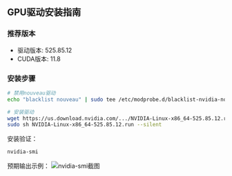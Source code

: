 ## GPU驱动安装指南

### 推荐版本
- 驱动版本: 525.85.12
- CUDA版本: 11.8

### 安装步骤
```bash
# 禁用nouveau驱动
echo "blacklist nouveau" | sudo tee /etc/modprobe.d/blacklist-nvidia-nouveau.conf

# 安装驱动
wget https://us.download.nvidia.com/.../NVIDIA-Linux-x86_64-525.85.12.run
sudo sh NVIDIA-Linux-x86_64-525.85.12.run --silent
```

安装验证：
```bash
nvidia-smi
```
预期输出示例：
![nvidia-smi截图](images/nvidia-smi.png)